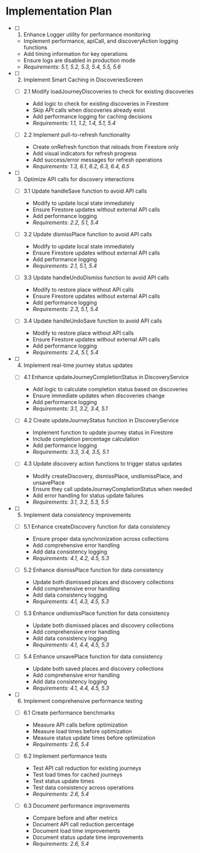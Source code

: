 # Implementation Plan

- [ ] 1. Enhance Logger utility for performance monitoring
  - Implement performance, apiCall, and discoveryAction logging functions
  - Add timing information for key operations
  - Ensure logs are disabled in production mode
  - _Requirements: 5.1, 5.2, 5.3, 5.4, 5.5, 5.6_

- [ ] 2. Implement Smart Caching in DiscoveriesScreen
  - [ ] 2.1 Modify loadJourneyDiscoveries to check for existing discoveries
    - Add logic to check for existing discoveries in Firestore
    - Skip API calls when discoveries already exist
    - Add performance logging for caching decisions
    - _Requirements: 1.1, 1.2, 1.4, 5.1, 5.4_

  - [ ] 2.2 Implement pull-to-refresh functionality
    - Create onRefresh function that reloads from Firestore only
    - Add visual indicators for refresh progress
    - Add success/error messages for refresh operations
    - _Requirements: 1.3, 6.1, 6.2, 6.3, 6.4, 6.5_

- [ ] 3. Optimize API calls for discovery interactions
  - [ ] 3.1 Update handleSave function to avoid API calls
    - Modify to update local state immediately
    - Ensure Firestore updates without external API calls
    - Add performance logging
    - _Requirements: 2.2, 5.1, 5.4_

  - [ ] 3.2 Update dismissPlace function to avoid API calls
    - Modify to update local state immediately
    - Ensure Firestore updates without external API calls
    - Add performance logging
    - _Requirements: 2.1, 5.1, 5.4_

  - [ ] 3.3 Update handleUndoDismiss function to avoid API calls
    - Modify to restore place without API calls
    - Ensure Firestore updates without external API calls
    - Add performance logging
    - _Requirements: 2.3, 5.1, 5.4_

  - [ ] 3.4 Update handleUndoSave function to avoid API calls
    - Modify to restore place without API calls
    - Ensure Firestore updates without external API calls
    - Add performance logging
    - _Requirements: 2.4, 5.1, 5.4_

- [ ] 4. Implement real-time journey status updates
  - [ ] 4.1 Enhance updateJourneyCompletionStatus in DiscoveryService
    - Add logic to calculate completion status based on discoveries
    - Ensure immediate updates when discoveries change
    - Add performance logging
    - _Requirements: 3.1, 3.2, 3.4, 5.1_

  - [ ] 4.2 Create updateJourneyStatus function in DiscoveryService
    - Implement function to update journey status in Firestore
    - Include completion percentage calculation
    - Add performance logging
    - _Requirements: 3.3, 3.4, 3.5, 5.1_

  - [ ] 4.3 Update discovery action functions to trigger status updates
    - Modify createDiscovery, dismissPlace, undismissPlace, and unsavePlace
    - Ensure they call updateJourneyCompletionStatus when needed
    - Add error handling for status update failures
    - _Requirements: 3.1, 3.2, 5.3, 5.5_

- [ ] 5. Implement data consistency improvements
  - [ ] 5.1 Enhance createDiscovery function for data consistency
    - Ensure proper data synchronization across collections
    - Add comprehensive error handling
    - Add data consistency logging
    - _Requirements: 4.1, 4.2, 4.5, 5.3_

  - [ ] 5.2 Enhance dismissPlace function for data consistency
    - Update both dismissed places and discovery collections
    - Add comprehensive error handling
    - Add data consistency logging
    - _Requirements: 4.1, 4.3, 4.5, 5.3_

  - [ ] 5.3 Enhance undismissPlace function for data consistency
    - Update both dismissed places and discovery collections
    - Add comprehensive error handling
    - Add data consistency logging
    - _Requirements: 4.1, 4.4, 4.5, 5.3_

  - [ ] 5.4 Enhance unsavePlace function for data consistency
    - Update both saved places and discovery collections
    - Add comprehensive error handling
    - Add data consistency logging
    - _Requirements: 4.1, 4.4, 4.5, 5.3_

- [ ] 6. Implement comprehensive performance testing
  - [ ] 6.1 Create performance benchmarks
    - Measure API calls before optimization
    - Measure load times before optimization
    - Measure status update times before optimization
    - _Requirements: 2.6, 5.4_

  - [ ] 6.2 Implement performance tests
    - Test API call reduction for existing journeys
    - Test load times for cached journeys
    - Test status update times
    - Test data consistency across operations
    - _Requirements: 2.6, 5.4_

  - [ ] 6.3 Document performance improvements
    - Compare before and after metrics
    - Document API call reduction percentage
    - Document load time improvements
    - Document status update time improvements
    - _Requirements: 2.6, 5.4_